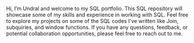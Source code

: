 Hi, I’m Undral and welcome to my SQL portfolio. This SQL repository will showcase some of my skills and experience in working with SQL. 
Feel free to explore my projects on some of the SQL codes I've written like Join, subquiries, and window functions. 
If you have any questions, feedback, or potential collaboration opportunities, please feel free to reach out to me. 
